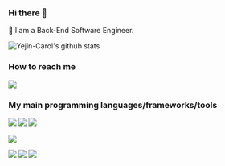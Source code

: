 ### Hi there 👋

🌱 I am a Back-End Software Engineer. 

![Yejin-Carol's github stats](https://github-readme-stats.vercel.app/api?username=Yejin-Carol&show_icons=true)


### How to reach me
<a href="mailto:yejin.carol.jang@gmail.com" target="_blank"><img src="https://img.shields.io/badge/gmail-EA4335?style=flat-square&logo=Gmail&logoColor=white"/></a>

### My main programming languages/frameworks/tools

<p>
<img src="https://img.shields.io/badge/Java-007396?style=flat-square&logo=Java&logoColor=white"/>
<img src="https://img.shields.io/badge/Javascript-F7DF1E?style=flat-square&logo=Java&logoColor=white"/>
<img src="https://img.shields.io/badge/Python-3776AB?style=flat-square&logo=Python&logoColor=white"/>
</p>

<p>
<img src="https://img.shields.io/badge/springboot-6DB33F?style=flat-square&logo=Git&logoColor=white"/>  
</p>

<p>
<img src="https://img.shields.io/badge/Git-F05032?style=flat-square&logo=Git&logoColor=white"/>
<img src="https://img.shields.io/badge/GitHub-181717?style=flat-square&logo=Git&logoColor=white"/>
<img src="https://img.shields.io/badge/MySQL-4479A1?style=flat-square&logo=Git&logoColor=white"/>  
</p>

<!-- <p>
<img src="https://img.shields.io/github/followers/Yejin-Carol?style=social">
</p> --> 
